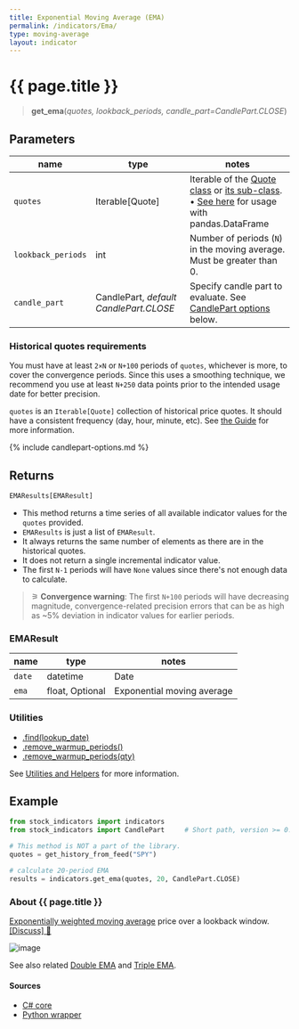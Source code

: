 ```yaml
---
title: Exponential Moving Average (EMA)
permalink: /indicators/Ema/
type: moving-average
layout: indicator
---
```


# {{ page.title }}

><span class="indicator-syntax">**get_ema**(*quotes, lookback_periods, candle_part=CandlePart.CLOSE*)</span>

## Parameters

| name | type | notes
| -- |-- |--
| `quotes` | Iterable[Quote] | Iterable of the [Quote class]({{site.baseurl}}/guide/#historical-quotes) or [its sub-class]({{site.baseurl}}/guide/#using-custom-quote-classes). <br><span class='qna-dataframe'> • [See here]({{site.baseurl}}/guide/#using-pandasdataframe) for usage with pandas.DataFrame</span>
| `lookback_periods` | int | Number of periods (`N`) in the moving average.  Must be greater than 0.
| `candle_part` | CandlePart, *default CandlePart.CLOSE* | Specify candle part to evaluate.  See [CandlePart options](#candlepart-options) below.

### Historical quotes requirements

You must have at least `2×N` or `N+100` periods of `quotes`, whichever is more, to cover the convergence periods.  Since this uses a smoothing technique, we recommend you use at least `N+250` data points prior to the intended usage date for better precision.

`quotes` is an `Iterable[Quote]` collection of historical price quotes.  It should have a consistent frequency (day, hour, minute, etc).  See [the Guide]({{site.baseurl}}/guide/#historical-quotes) for more information.

{% include candlepart-options.md %}

## Returns

```python
EMAResults[EMAResult]
```

- This method returns a time series of all available indicator values for the `quotes` provided.
- `EMAResults` is just a list of `EMAResult`.
- It always returns the same number of elements as there are in the historical quotes.
- It does not return a single incremental indicator value.
- The first `N-1` periods will have `None` values since there's not enough data to calculate.

>&#9886; **Convergence warning**: The first `N+100` periods will have decreasing magnitude, convergence-related precision errors that can be as high as ~5% deviation in indicator values for earlier periods.

### EMAResult

| name | type | notes
| -- |-- |--
| `date` | datetime | Date
| `ema` | float, Optional | Exponential moving average

### Utilities

- [.find(lookup_date)]({{site.baseurl}}/utilities#find-indicator-result-by-date)
- [.remove_warmup_periods()]({{site.baseurl}}/utilities#remove-warmup-periods)
- [.remove_warmup_periods(qty)]({{site.baseurl}}/utilities#remove-warmup-periods)

See [Utilities and Helpers]({{site.baseurl}}/utilities#utilities-for-indicator-results) for more information.

## Example

```python
from stock_indicators import indicators
from stock_indicators import CandlePart     # Short path, version >= 0.8.1

# This method is NOT a part of the library.
quotes = get_history_from_feed("SPY")

# calculate 20-period EMA
results = indicators.get_ema(quotes, 20, CandlePart.CLOSE)
```

### About {{ page.title }}

[Exponentially weighted moving average](https://en.wikipedia.org/wiki/Moving_average#Exponential_moving_average) price over a lookback window.
[[Discuss] &#128172;]({{site.dotnet.repo}}/discussions/256 "Community discussion about this indicator")

![image]({{site.dotnet.charts}}/Ema.png)

See also related [Double EMA](../Dema#content) and [Triple EMA](../Tema#content).

#### Sources

- [C# core]({{site.dotnet.src}}/e-k/Ema/Ema.Series.cs)
- [Python wrapper]({{site.python.src}}/ema.py)
